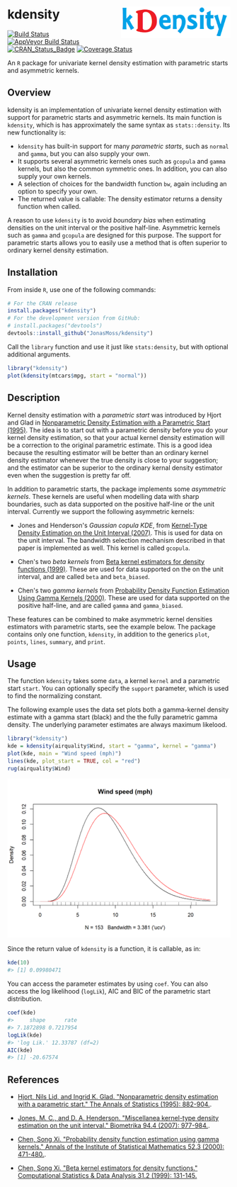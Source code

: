 
<!-- README.md is generated from README.Rmd. Please edit that file -->
kdensity <img src="man/figures/logo.png" align="right" width="247" height="70" />
=================================================================================

[![Build Status](https://travis-ci.org/JonasMoss/kdensity.svg?branch=master)](https://travis-ci.org/JonasMoss/kdensity) [![AppVeyor Build Status](https://ci.appveyor.com/api/projects/status/github/JonasMoss/kdensity?branch=master&svg=true)](https://ci.appveyor.com/project/JonasMoss/kdensity) [![CRAN\_Status\_Badge](http://www.r-pkg.org/badges/version/kdensity)](http://cran.r-project.org/package=kdensity) [![Coverage Status](https://codecov.io/gh/JonasMoss/kdensity/branch/master/graph/badge.svg)](https://codecov.io/gh/JonasMoss/kdensity?branch=master)

An `R` package for univariate kernel density estimation with parametric starts and asymmetric kernels.

Overview
--------

kdensity is an implementation of univariate kernel density estimation with support for parametric starts and asymmetric kernels. Its main function is `kdensity`, which is has approximately the same syntax as `stats::density`. Its new functionality is:

-   `kdensity` has built-in support for many *parametric starts*, such as `normal` and `gamma`, but you can also supply your own.
-   It supports several asymmetric kernels ones such as `gcopula` and `gamma` kernels, but also the common symmetric ones. In addition, you can also supply your own kernels.
-   A selection of choices for the bandwidth function `bw`, again including an option to specify your own.
-   The returned value is callable: The density estimator returns a density function when called.

A reason to use `kdensity` is to avoid *boundary bias* when estimating densities on the unit interval or the positive half-line. Asymmetric kernels such as `gamma` and `gcopula` are designed for this purpose. The support for parametric starts allows you to easily use a method that is often superior to ordinary kernel density estimation.

Installation
------------

From inside `R`, use one of the following commands:

``` r
# For the CRAN release
install.packages("kdensity")
# For the development version from GitHub:
# install.packages("devtools")
devtools::install_github("JonasMoss/kdensity")
```

Call the `library` function and use it just like `stats:density`, but with optional additional arguments.

``` r
library("kdensity")
plot(kdensity(mtcars$mpg, start = "normal"))
```

Description
-----------

Kernel density estimation with a *parametric start* was introduced by Hjort and Glad in [Nonparametric Density Estimation with a Parametric Start (1995)](https://projecteuclid.org/euclid.aos/1176324627). The idea is to start out with a parametric density before you do your kernel density estimation, so that your actual kernel density estimation will be a correction to the original parametric estimate. This is a good idea because the resulting estimator will be better than an ordinary kernel density estimator whenever the true density is close to your suggestion; and the estimator can be superior to the ordinary kernal density estimator even when the suggestion is pretty far off.

In addition to parametric starts, the package implements some *asymmetric kernels*. These kernels are useful when modelling data with sharp boundaries, such as data supported on the positive half-line or the unit interval. Currently we support the following asymmetric kernels:

-   Jones and Henderson's *Gaussian copula KDE*, from [Kernel-Type Density Estimation on the Unit Interval (2007)](https://academic.oup.com/biomet/article-abstract/94/4/977/246269). This is used for data on the unit interval. The bandwidth selection mechanism described in that paper is implemented as well. This kernel is called `gcopula`.

-   Chen's two *beta kernels* from [Beta kernel estimators for density functions (1999)](https://www.sciencedirect.com/science/article/pii/S0167947399000109). These are used for data supported on the on the unit interval, and are called `beta` and `beta_biased`.

-   Chen's two *gamma kernels* from [Probability Density Function Estimation Using Gamma Kernels (2000)](https://link.springer.com/article/10.1023/A:1004165218295). These are used for data supported on the positive half-line, and are called `gamma` and `gamma_biased`.

These features can be combined to make asymmetric kernel densities estimators with parametric starts, see the example below. The package contains only one function, `kdensity`, in addition to the generics `plot`, `points`, `lines`, `summary`, and `print`.

Usage
-----

The function `kdensity` takes some `data`, a kernel `kernel` and a parametric start `start`. You can optionally specify the `support` parameter, which is used to find the normalizing constant.

The following example uses the data set plots both a gamma-kernel density estimate with a gamma start (black) and the the fully parametric gamma density. The underlying parameter estimates are always maximum likelood.

``` r
library("kdensity")
kde = kdensity(airquality$Wind, start = "gamma", kernel = "gamma")
plot(kde, main = "Wind speed (mph)")
lines(kde, plot_start = TRUE, col = "red")
rug(airquality$Wind)
```

<img src="man/figures/README-example-1.png" width="750px" />

Since the return value of `kdensity` is a function, it is callable, as in:

``` r
kde(10)
#> [1] 0.09980471
```

You can access the parameter estimates by using `coef`. You can also access the log likelihood (`logLik`), AIC and BIC of the parametric start distribution.

``` r
coef(kde)
#>     shape      rate 
#> 7.1872898 0.7217954
logLik(kde)
#> 'log Lik.' 12.33787 (df=2)
AIC(kde)
#> [1] -20.67574
```

References
----------

-   [Hjort, Nils Lid, and Ingrid K. Glad. "Nonparametric density estimation with a parametric start." The Annals of Statistics (1995): 882-904.](https://projecteuclid.org/euclid.aos/1176324627).

-   [Jones, M. C., and D. A. Henderson. "Miscellanea kernel-type density estimation on the unit interval." Biometrika 94.4 (2007): 977-984.](https://academic.oup.com/biomet/article-abstract/94/4/977/246269).

-   [Chen, Song Xi. "Probability density function estimation using gamma kernels." Annals of the Institute of Statistical Mathematics 52.3 (2000): 471-480.](https://link.springer.com/article/10.1023/A:1004165218295).

-   [Chen, Song Xi. "Beta kernel estimators for density functions." Computational Statistics & Data Analysis 31.2 (1999): 131-145.](https://www.sciencedirect.com/science/article/pii/S0167947399000109)
